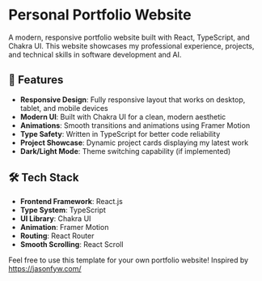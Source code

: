 # Personal Portfolio Website

A modern, responsive portfolio website built with React, TypeScript, and Chakra UI. This website showcases my professional experience, projects, and technical skills in software development and AI.

## 🚀 Features

- **Responsive Design**: Fully responsive layout that works on desktop, tablet, and mobile devices
- **Modern UI**: Built with Chakra UI for a clean, modern aesthetic
- **Animations**: Smooth transitions and animations using Framer Motion
- **Type Safety**: Written in TypeScript for better code reliability
- **Project Showcase**: Dynamic project cards displaying my latest work
- **Dark/Light Mode**: Theme switching capability (if implemented)

## 🛠 Tech Stack

- **Frontend Framework**: React.js
- **Type System**: TypeScript
- **UI Library**: Chakra UI
- **Animation**: Framer Motion
- **Routing**: React Router
- **Smooth Scrolling**: React Scroll


Feel free to use this template for your own portfolio website! Inspired by https://jasonfyw.com/